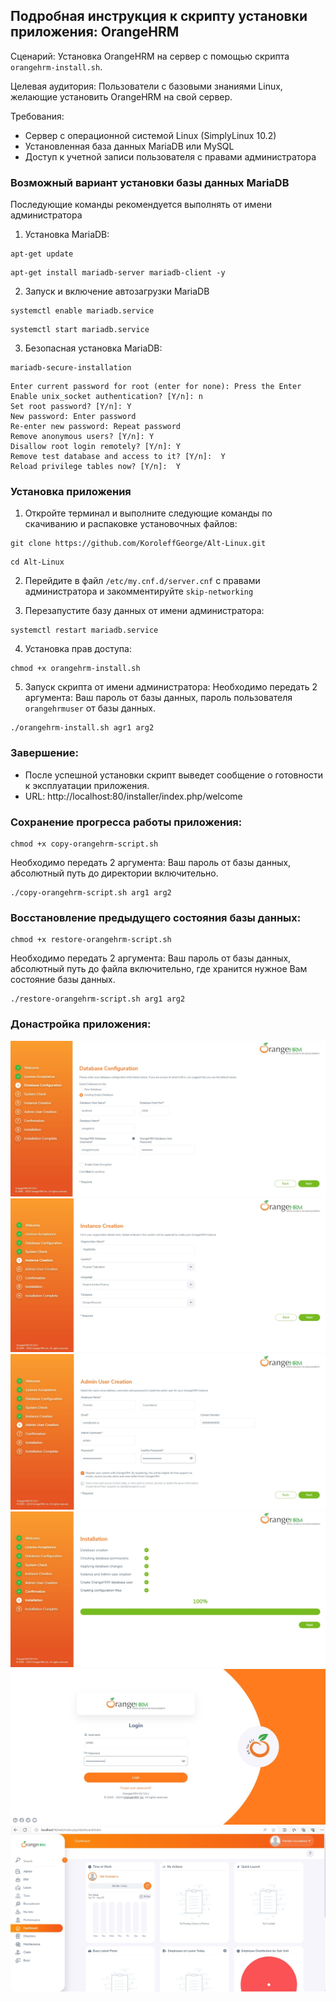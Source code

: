 ## Подробная инструкция к скрипту установки приложения: OrangeHRM
Сценарий: Установка OrangeHRM на сервер с помощью скрипта `orangehrm-install.sh`.

Целевая аудитория: Пользователи с базовыми знаниями Linux, желающие установить OrangeHRM на свой сервер.

Требования:

* Сервер с операционной системой Linux (SimplyLinux 10.2)
* Установленная база данных MariaDB или MySQL
* Доступ к учетной записи пользователя с правами администратора

### Возможный вариант установки базы данных MariaDB
Последующие команды рекомендуется выполнять от имени администратора

1. Установка MariaDB:
```
apt-get update
```
```
apt-get install mariadb-server mariadb-client -y
```

2. Запуск и включение автозагрузки MariaDB
```
systemctl enable mariadb.service
```
```
systemctl start mariadb.service
```

3. Безопасная установка MariaDB:
```
mariadb-secure-installation
```

```
Enter current password for root (enter for none): Press the Enter
Enable unix_socket authentication? [Y/n]: n
Set root password? [Y/n]: Y
New password: Enter password
Re-enter new password: Repeat password
Remove anonymous users? [Y/n]: Y
Disallow root login remotely? [Y/n]: Y
Remove test database and access to it? [Y/n]:  Y
Reload privilege tables now? [Y/n]:  Y
```

### Установка приложения

1. Откройте терминал и выполните следующие команды по скачиванию и распаковке установочных файлов:
```
git clone https://github.com/KoroleffGeorge/Alt-Linux.git
```
```
cd Alt-Linux
```

2. Перейдите в файл `/etc/my.cnf.d/server.cnf` с правами администратора и закомментируйте `skip-networking`

3. Перезапустите базу данных от имени администратора:
```
systemctl restart mariadb.service
```

4. Установка прав доступа:
```
chmod +x orangehrm-install.sh
```

5. Запуск скрипта от имени администратора:
Необходимо передать 2 аргумента: Ваш пароль от базы данных, пароль пользователя `orangehrmuser` от базы данных.
```
./orangehrm-install.sh agr1 arg2
```

### Завершение:
* После успешной установки скрипт выведет сообщение о готовности к эксплуатации приложения.
* URL: http://localhost:80/installer/index.php/welcome

### Сохранение прогресса работы приложения:
```
chmod +x copy-orangehrm-script.sh
```
Необходимо передать 2 аргумента: Ваш пароль от базы данных, абсолютный путь до директории включительно.
```
./copy-orangehrm-script.sh arg1 arg2
```

### Восстановление предыдущего состояния базы данных:
```
chmod +x restore-orangehrm-script.sh
```
Необходимо передать 2 аргумента: Ваш пароль от базы данных, абсолютный путь до файла включительно, где хранится нужное Вам состояние базы данных.
```
./restore-orangehrm-script.sh arg1 arg2
```

### Донастройка приложения:
![Пример](/orangehrm/screenshots/orangehrm1.jpg)
![Пример](/orangehrm/screenshots/orangehrm2.jpg)
![Пример](/orangehrm/screenshots/orangehrm3.jpg)
![Пример](/orangehrm/screenshots/orangehrm4.jpg)
![Пример](/orangehrm/screenshots/orangehrm5.jpg)
![Пример](/orangehrm/screenshots/orangehrm6.jpg)
